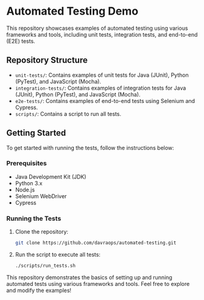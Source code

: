 # Automated Testing Demo

This repository showcases examples of automated testing using various frameworks and tools, including unit tests, integration tests, and end-to-end (E2E) tests.

## Repository Structure

- `unit-tests/`: Contains examples of unit tests for Java (JUnit), Python (PyTest), and JavaScript (Mocha).
- `integration-tests/`: Contains examples of integration tests for Java (JUnit), Python (PyTest), and JavaScript (Mocha).
- `e2e-tests/`: Contains examples of end-to-end tests using Selenium and Cypress.
- `scripts/`: Contains a script to run all tests.

## Getting Started

To get started with running the tests, follow the instructions below:

### Prerequisites

- Java Development Kit (JDK)
- Python 3.x
- Node.js
- Selenium WebDriver
- Cypress

### Running the Tests

1. Clone the repository:
    ```sh
    git clone https://github.com/davraops/automated-testing.git
    ```

2. Run the script to execute all tests:
    ```sh
    ./scripts/run_tests.sh
    ```


This repository demonstrates the basics of setting up and running automated tests using various frameworks and tools. Feel free to explore and modify the examples!
